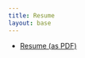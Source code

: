 ```yaml
---
title: Resume
layout: base
---
```


<ul>
    <li><a href="/resume/vanbesien_resume_20150826.pdf" target="_blank">Resume (as PDF)</a></li>
</ul>
